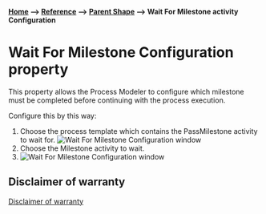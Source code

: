 **[Home](/) --> [Reference](/ref) --> [Parent Shape](javascript:history.back()) --> Wait For Milestone activity Configuration**

# Wait For Milestone Configuration property

This property allows the Process Modeler to configure which milestone must be completed before continuing with the process execution.

Configure this by this way:

1. Choose the process template which contains the PassMilestone activity to wait for.
![Wait For Milestone Configuration window](../media/WaitForMilestone_Configuration01.png)
2. Choose the Milestone activity to wait.
3. ![Wait For Milestone Configuration window](../media/WaitForMilestone_Configuration02.png)


## Disclaimer of warranty

[Disclaimer of warranty](../../guides/common/DisclaimerOfWarranty.md)